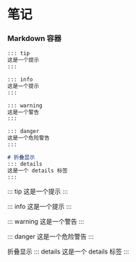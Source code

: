 # 笔记

### Markdown 容器

```md
::: tip
这是一个提示
:::

::: info
这是一个提示
:::

::: warning
这是一个警告
:::

::: danger
这是一个危险警告
:::

# 折叠显示
::: details
这是一个 details 标签
:::
```  

::: tip
这是一个提示
:::

::: info
这是一个提示
:::

::: warning
这是一个警告
:::

::: danger
这是一个危险警告
:::

折叠显示
::: details
这是一个 details 标签
:::